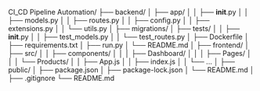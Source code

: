 CI_CD Pipeline Automation/
├── backend/
│   ├── app/
│   │   ├── __init__.py
│   │   ├── models.py
│   │   ├── routes.py
│   │   ├── config.py
│   │   ├── extensions.py
│   │   └── utils.py
│   ├── migrations/
│   ├── tests/
│   │   ├── __init__.py
│   │   ├── test_models.py
│   │   └── test_routes.py
│   ├── Dockerfile
│   ├── requirements.txt
│   ├── run.py
│   └── README.md
│
├── frontend/
│   ├── src/
│   │   ├── components/
│   │   │   ├── Dashboard/
│   │   │   ├── Pages/
│   │   │   └── Products/
│   │   ├── App.js
│   │   ├── index.js
│   │   └── ...
│   ├── public/
│   ├── package.json
│   ├── package-lock.json
│   └── README.md
│
├── .gitignore
└── README.md